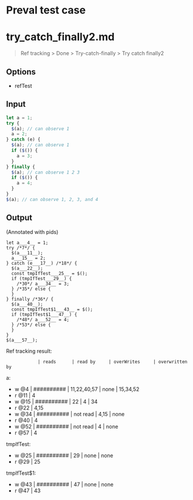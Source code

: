 # Preval test case

# try_catch_finally2.md

> Ref tracking > Done > Try-catch-finally > Try catch finally2

## Options

- refTest

## Input

`````js filename=intro
let a = 1;
try {
  $(a); // can observe 1
  a = 2;
} catch (e) {
  $(a); // can observe 1
  if ($()) {
    a = 3;
  }
} finally {
  $(a); // can observe 1 2 3 
  if ($()) {
    a = 4;
  }
}
$(a); // can observe 1, 2, 3, and 4
`````

## Output

(Annotated with pids)

`````filename=intro
let a___4__ = 1;
try /*7*/ {
  $(a___11__);
  a___15__ = 2;
} catch (e___17__) /*18*/ {
  $(a___22__);
  const tmpIfTest___25__ = $();
  if (tmpIfTest___29__) {
    /*30*/ a___34__ = 3;
  } /*35*/ else {
  }
} finally /*36*/ {
  $(a___40__);
  const tmpIfTest$1___43__ = $();
  if (tmpIfTest$1___47__) {
    /*48*/ a___52__ = 4;
  } /*53*/ else {
  }
}
$(a___57__);
`````

Ref tracking result:

                | reads      | read by     | overWrites     | overwritten by
a:
  - w @4       | ########## | 11,22,40,57 | none           | 15,34,52
  - r @11      | 4
  - w @15      | ########## | 22          | 4              | 34
  - r @22      | 4,15
  - w @34      | ########## | not read    | 4,15           | none
  - r @40      | 4
  - w @52      | ########## | not read    | 4              | none
  - r @57      | 4

tmpIfTest:
  - w @25      | ########## | 29          | none           | none
  - r @29      | 25

tmpIfTest$1:
  - w @43       | ########## | 47          | none           | none
  - r @47       | 43
